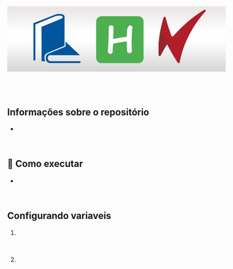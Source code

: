<p align="center">
  <img src="./src/public/assets/logo.png">
</p>

<br />
<br />

## Informações sobre o repositório

-

<br>

## 🚀 Como executar

-

<br>

## Configurando variaveis

1.

<br />

2.

<br />
